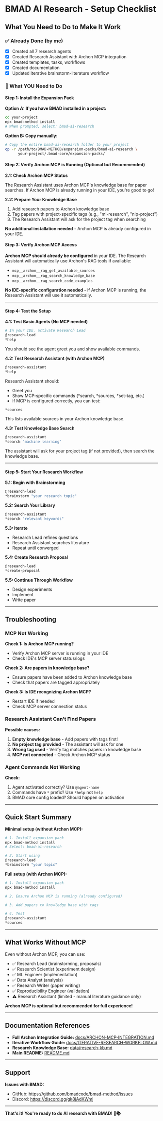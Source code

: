 # BMAD AI Research - Setup Checklist

## What You Need to Do to Make It Work

### ✅ Already Done (by me)

- [x] Created all 7 research agents
- [x] Created Research Assistant with Archon MCP integration
- [x] Created templates, tasks, workflows
- [x] Created documentation
- [x] Updated iterative brainstorm-literature workflow

### 🔧 What YOU Need to Do

#### Step 1: Install the Expansion Pack

**Option A: If you have BMAD installed in a project:**

```bash
cd your-project
npx bmad-method install
# When prompted, select: bmad-ai-research
```

**Option B: Copy manually:**

```bash
# Copy the entire bmad-ai-research folder to your project
cp -r /path/to/BMAD-METHOD/expansion-packs/bmad-ai-research \
      your-project/.bmad-core/expansion-packs/
```

#### Step 2: Verify Archon MCP is Running (Optional but Recommended)

**2.1: Check Archon MCP Status**

The Research Assistant uses Archon MCP's knowledge base for paper searches. If Archon MCP is already running in your IDE, you're good to go!

**2.2: Prepare Your Knowledge Base**

1. Add research papers to Archon knowledge base
2. Tag papers with project-specific tags (e.g., "ml-research", "nlp-project")
3. The Research Assistant will ask for the project tag when searching

**No additional installation needed** - Archon MCP is already configured in your IDE.

#### Step 3: Verify Archon MCP Access

**Archon MCP should already be configured** in your IDE. The Research Assistant will automatically use Archon's RAG tools if available:

- `mcp__archon__rag_get_available_sources`
- `mcp__archon__rag_search_knowledge_base`
- `mcp__archon__rag_search_code_examples`

**No IDE-specific configuration needed** - if Archon MCP is running, the Research Assistant will use it automatically.

---

#### Step 4: Test the Setup

**4.1: Test Basic Agents (No MCP needed)**

```bash
# In your IDE, activate Research Lead
@research-lead
*help
```

You should see the agent greet you and show available commands.

**4.2: Test Research Assistant (with Archon MCP)**

```bash
@research-assistant
*help
```

Research Assistant should:

- Greet you
- Show MCP-specific commands (*search, *sources, \*set-tag, etc.)
- If MCP is configured correctly, you can test:

```bash
*sources
```

This lists available sources in your Archon knowledge base.

**4.3: Test Knowledge Base Search**

```bash
@research-assistant
*search "machine learning"
```

The assistant will ask for your project tag (if not provided), then search the knowledge base.

---

#### Step 5: Start Your Research Workflow

**5.1: Begin with Brainstorming**

```bash
@research-lead
*brainstorm "your research topic"
```

**5.2: Search Your Library**

```bash
@research-assistant
*search "relevant keywords"
```

**5.3: Iterate**

- Research Lead refines questions
- Research Assistant searches literature
- Repeat until converged

**5.4: Create Research Proposal**

```bash
@research-lead
*create-proposal
```

**5.5: Continue Through Workflow**

- Design experiments
- Implement
- Write paper

---

## Troubleshooting

### MCP Not Working

**Check 1: Is Archon MCP running?**

- Verify Archon MCP server is running in your IDE
- Check IDE's MCP server status/logs

**Check 2: Are papers in knowledge base?**

- Ensure papers have been added to Archon knowledge base
- Check that papers are tagged appropriately

**Check 3: Is IDE recognizing Archon MCP?**

- Restart IDE if needed
- Check MCP server connection status

### Research Assistant Can't Find Papers

**Possible causes:**

1. **Empty knowledge base** - Add papers with tags first!
2. **No project tag provided** - The assistant will ask for one
3. **Wrong tag used** - Verify tag matches papers in knowledge base
4. **MCP not connected** - Check Archon MCP status

### Agent Commands Not Working

**Check:**

1. Agent activated correctly? Use `@agent-name`
2. Commands have `*` prefix? Use `*help` not `help`
3. BMAD core config loaded? Should happen on activation

---

## Quick Start Summary

**Minimal setup (without Archon MCP):**

```bash
# 1. Install expansion pack
npx bmad-method install
# Select: bmad-ai-research

# 2. Start using
@research-lead
*brainstorm "your topic"
```

**Full setup (with Archon MCP):**

```bash
# 1. Install expansion pack
npx bmad-method install

# 2. Ensure Archon MCP is running (already configured)

# 3. Add papers to knowledge base with tags

# 4. Test
@research-assistant
*sources
```

---

## What Works Without MCP

Even without Archon MCP, you can use:

- ✅ Research Lead (brainstorming, proposals)
- ✅ Research Scientist (experiment design)
- ✅ ML Engineer (implementation)
- ✅ Data Analyst (analysis)
- ✅ Research Writer (paper writing)
- ✅ Reproducibility Engineer (validation)
- ⚠️ Research Assistant (limited - manual literature guidance only)

**Archon MCP is optional but recommended for full experience!**

---

## Documentation References

- **Full Archon Integration Guide:** [docs/ARCHON-MCP-INTEGRATION.md](docs/ARCHON-MCP-INTEGRATION.md)
- **Iterative Workflow Guide:** [docs/ITERATIVE-RESEARCH-WORKFLOW.md](docs/ITERATIVE-RESEARCH-WORKFLOW.md)
- **Research Knowledge Base:** [data/research-kb.md](data/research-kb.md)
- **Main README:** [README.md](README.md)

---

## Support

**Issues with BMAD:**

- GitHub: https://github.com/bmadcode/bmad-method/issues
- Discord: https://discord.gg/gk8jAdXWmj

---

**That's it! You're ready to do AI research with BMAD! 🔬📚**
